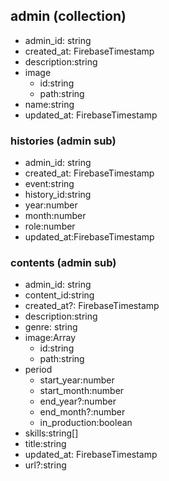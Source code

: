 ## admin (collection)
- admin_id: string
- created_at: FirebaseTimestamp
- description:string
- image
  - id:string
  - path:string
- name:string
- updated_at: FirebaseTimestamp

### histories (admin sub)
- admin_id: string
- created_at: FirebaseTimestamp
- event:string
- history_id:string
- year:number
- month:number
- role:number
- updated_at:FirebaseTimestamp

### contents (admin sub)
- admin_id: string
- content_id:string
- created_at?: FirebaseTimestamp
- description:string
- genre: string
- image:Array
  - id:string
  - path:string
- period
  - start_year:number
  - start_month:number
  - end_year?:number
  - end_month?:number
  - in_production:boolean
- skills:string[]
- title:string
- updated_at: FirebaseTimestamp
- url?:string

